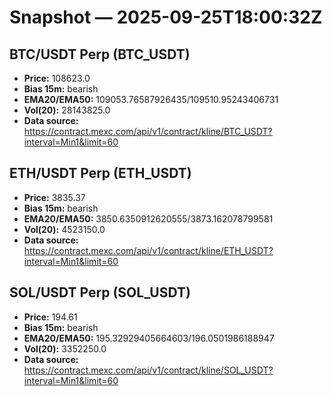 # Snapshot — 2025-09-25T18:00:32Z

## BTC/USDT Perp (BTC_USDT)
- **Price:** 108623.0
- **Bias 15m:** bearish
- **EMA20/EMA50:** 109053.76587926435/109510.95243406731
- **Vol(20):** 28143825.0
- **Data source:** https://contract.mexc.com/api/v1/contract/kline/BTC_USDT?interval=Min1&limit=60

## ETH/USDT Perp (ETH_USDT)
- **Price:** 3835.37
- **Bias 15m:** bearish
- **EMA20/EMA50:** 3850.6350912620555/3873.162078799581
- **Vol(20):** 4523150.0
- **Data source:** https://contract.mexc.com/api/v1/contract/kline/ETH_USDT?interval=Min1&limit=60

## SOL/USDT Perp (SOL_USDT)
- **Price:** 194.61
- **Bias 15m:** bearish
- **EMA20/EMA50:** 195.32929405664603/196.0501986188947
- **Vol(20):** 3352250.0
- **Data source:** https://contract.mexc.com/api/v1/contract/kline/SOL_USDT?interval=Min1&limit=60
